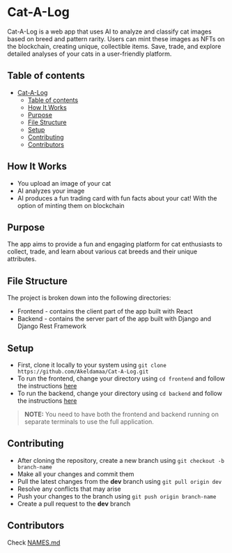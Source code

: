 # Cat-A-Log
Cat-A-Log is a web app that uses AI to analyze and classify cat images based on breed and pattern rarity. Users can mint these images as NFTs on the blockchain, creating unique, collectible items. Save, trade, and explore detailed analyses of your cats in a user-friendly platform.

## Table of contents

- [Cat-A-Log](#cat-a-log)
  - [Table of contents](#table-of-contents)
  - [How It Works](#how-it-works)
  - [Purpose](#purpose)
  - [File Structure](#file-structure)
  - [Setup](#setup)
  - [Contributing](#contributing)
  - [Contributors](#contributors)

## How It Works

  - You upload an image of your cat
  - AI analyzes your image
  - AI produces a fun trading card with fun facts about your cat! With the option of minting them on blockchain


## Purpose

The app aims to provide a fun and engaging platform for cat enthusiasts to collect, trade, and learn about various cat breeds and their unique attributes.

## File Structure

The project is broken down into the following directories:
  - Frontend - contains the client part of the app built with React 
  - Backend - contains the server part of the app built with Django and Django Rest Framework

## Setup

  - First, clone it locally to your system using 
`git clone https://github.com/Akeldamaa/Cat-A-Log.git`
  - To run the frontend, change your directory using `cd frontend` and follow the instructions [here](./frontend/README.md)
  -  To run the backend, change your directory using `cd backend` and follow the instructions [here](./backend/README.md)
  
> **NOTE:** You need to have both the frontend and backend running on separate terminals to use the full application.

## Contributing

  - After cloning the repository, create a new branch using `git checkout -b branch-name` 
  - Make all your changes and commit them
  - Pull the latest changes from the **dev** branch using `git pull origin dev`
  - Resolve any conflicts that may arise
  - Push your changes to the branch using `git push origin branch-name`
  - Create a pull request to the **dev** branch

## Contributors
Check [NAMES.md](./NAMES.md)


